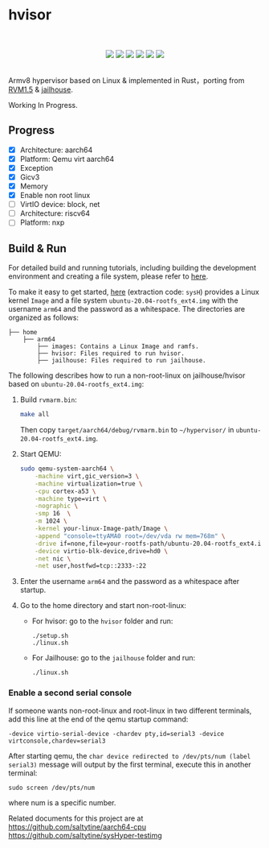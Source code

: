 # hvisor
<p align = "center">
<br><br>
<img src="https://img.shields.io/badge/hvisor-orange" />
<img src="https://img.shields.io/github/license/saltytine/hypervisor?color=red" />
<img src="https://img.shields.io/github/contributors/saltytine/hypervisor?color=blue" />
<img src="https://img.shields.io/github/languages/code-size/saltytine/hypervisor?color=green">
<img src="https://img.shields.io/github/repo-size/saltytine/hypervisor?color=white">
<img src="https://img.shields.io/github/languages/top/saltytine/hypervisor?color=orange">
<br><br>
</p>

Armv8 hypervisor based on Linux & implemented in Rust，porting from [RVM1.5](https://github.com/rcore-os/RVM1.5) & [jailhouse](https://github.com/siemens/jailhouse).

Working In Progress.

## Progress

- [x] Architecture: aarch64
- [x] Platform: Qemu virt aarch64
- [x] Exception
- [x] Gicv3
- [x] Memory
- [x] Enable non root linux
- [ ] VirtIO device: block, net
- [ ] Architecture: riscv64
- [ ] Platform: nxp

## Build & Run

For detailed build and running tutorials, including building the development environment and creating a file system, please refer to [here](https://github.com/saltytine/notes-and-guides/blob/main/arm64-qemu-jailhouse.md).

To make it easy to get started, [here](https://archive.org/download/ubuntu-20.04-rootfs_ext4/hypervisor/) (extraction code: `sysH`) provides a  Linux kernel `Image` and a file system `ubuntu-20.04-rootfs_ext4.img` with the username `arm64` and the password as a whitespace. The directories are organized as follows:

```
├── home
	├── arm64
        ├── images: Contains a Linux Image and ramfs.
        ├── hvisor: Files required to run hvisor.
        ├── jailhouse: Files required to run jailhouse.
```

The following describes how to run a non-root-linux on jailhouse/hvisor based on `ubuntu-20.04-rootfs_ext4.img`:

1. Build `rvmarm.bin`:

   ```bash
   make all
   ```

   Then copy `target/aarch64/debug/rvmarm.bin` to `~/hypervisor/` in `ubuntu-20.04-rootfs_ext4.img`.

2. Start QEMU:

   ```bash
   sudo qemu-system-aarch64 \
       -machine virt,gic_version=3 \
       -machine virtualization=true \
       -cpu cortex-a53 \
       -machine type=virt \
       -nographic \
       -smp 16  \
       -m 1024 \
       -kernel your-linux-Image-path/Image \
       -append "console=ttyAMA0 root=/dev/vda rw mem=768m" \
       -drive if=none,file=your-rootfs-path/ubuntu-20.04-rootfs_ext4.img,id=hd0,format=raw \
       -device virtio-blk-device,drive=hd0 \
       -net nic \
       -net user,hostfwd=tcp::2333-:22
   ```

3. Enter the username `arm64` and the password as a whitespace after startup.

4. Go to the home directory and start non-root-linux:

   * For hvisor: go to the `hvisor` folder and run:

     ```
     ./setup.sh
     ./linux.sh
     ```

   * For Jailhouse: go to the `jailhouse` folder and run:

     ```
     ./linux.sh
     ```

### Enable a second serial console

If someone wants non-root-linux and root-linux in two different terminals, add this line at the end of the qemu startup command:

```
-device virtio-serial-device -chardev pty,id=serial3 -device virtconsole,chardev=serial3
```

After starting qemu, the `char device redirected to /dev/pts/num (label serial3)` message will output by the first terminal, execute this in another terminal:

```
sudo screen /dev/pts/num
```

where num is a specific number.

Related documents for this project are at
https://github.com/saltytine/aarch64-cpu  
https://github.com/saltytine/sysHyper-testimg
